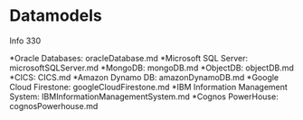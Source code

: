 # Datamodels
Info 330 

*Oracle Databases: oracleDatabase.md
*Microsoft SQL Server: microsoftSQLServer.md
*MongoDB: mongoDB.md
*ObjectDB: objectDB.md
*CICS: CICS.md
*Amazon Dynamo DB: amazonDynamoDB.md
*Google Cloud Firestone: googleCloudFirestone.md
*IBM Information Management System: IBMInformationManagementSystem.md
*Cognos PowerHouse: cognosPowerhouse.md
